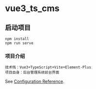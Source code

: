 # vue3_ts_cms

## 启动项目

```
npm install
npm run serve
```

### 项目介绍

```
技术栈：Vue3+TypeScript+Vite+Element-Plus
项目自身：后台管理系统前台界面
```

See [Configuration Reference](https://cli.vuejs.org/config/).
